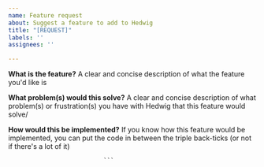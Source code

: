 ```yaml
---
name: Feature request
about: Suggest a feature to add to Hedwig
title: "[REQUEST]"
labels: ''
assignees: ''

---
```


**What is the feature?**
A clear and concise description of what the feature you'd like is

**What problem(s) would this solve?**
A clear and concise description of what problem(s) or frustration(s) you have with Hedwig that this feature would solve/

**How would this be implemented?**
If you know how this feature would be implemented, you can put the code in between the triple back-ticks (or not if there's a lot of it)
```python
                           ```
